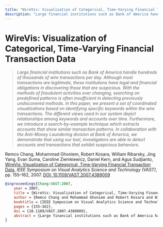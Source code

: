 ```yaml
---
title: "WireVis: Visualization of Categorical, Time-Varying Financial Transaction Data"
description: "Large financial institutions such as Bank of America handle hundreds of thousands of wire transactions per day. Although most transactions are legitimate, these institutions have legal and financial obligations in discovering those that are suspicious. With the methods of fraudulent activities ever changing, searching on predefined patterns is often insufficient in detecting previously undiscovered methods. In this paper, we present a set of coordinated visualizations based on identifying specific keywords within the wire transactions. The different views used in our system depict relationships among keywords and accounts over time. Furthermore, we introduce a search-by-example technique which extracts accounts that show similar transaction patterns. In collaboration with the Anti-Money Laundering division at Bank of America, we demonstrate that using our tool, investigators are able to detect accounts and transactions that exhibit suspicious behaviors."
---
```


# WireVis: Visualization of Categorical, Time-Varying Financial Transaction Data

> _Large financial institutions such as Bank of America handle hundreds of thousands of wire transactions per day. Although most transactions are legitimate, these institutions have legal and financial obligations in discovering those that are suspicious. With the methods of fraudulent activities ever changing, searching on predefined patterns is often insufficient in detecting previously undiscovered methods. In this paper, we present a set of coordinated visualizations based on identifying specific keywords within the wire transactions. The different views used in our system depict relationships among keywords and accounts over time. Furthermore, we introduce a search-by-example technique which extracts accounts that show similar transaction patterns. In collaboration with the Anti-Money Laundering division at Bank of America, we demonstrate that using our tool, investigators are able to detect accounts and transactions that exhibit suspicious behaviors._

Remco Chang, Mohammad Ghoniem, Robert Kosara, William Ribarsky, Jing Yang, Evan Suma, Caroline Ziemkiewicz, Daniel Kern, and Agus Sudjianto, <a href="https://media.eagereyes.org/papers/2007/Chang-VAST-2007.pdf" target="_blank">WireVis: Visualization of Categorical, Time-Varying Financial Transaction Data</a>, _IEEE Symposium on Visual Analytics Science and Technology (VAST)_, pp. 155–162, 2007. <a href="https://dx.doi.org/10.1109/VAST.2007.4389009" target="_new">DOI: 10.1109/VAST.2007.4389009</a>


```bibtex
@inproceedings{Chang:VAST:2007,
	year = 2007,
	title = {WireVis: Visualization of Categorical, Time-Varying Financial Transaction Data},
	author = {Remco Chang and Mohammad Ghoniem and Robert Kosara and William Ribarsky and Jing Yang and Evan Suma and Caroline Ziemkiewicz and Daniel Kern and Agus Sudjianto},
	booktitle = {IEEE Symposium on Visual Analytics Science and Technology (VAST)},
	pages = {155–162},
	doi = {10.1109/VAST.2007.4389009},
	abstract = {Large financial institutions such as Bank of America handle hundreds of thousands of wire transactions per day. Although most transactions are legitimate, these institutions have legal and financial obligations in discovering those that are suspicious. With the methods of fraudulent activities ever changing, searching on predefined patterns is often insufficient in detecting previously undiscovered methods. In this paper, we present a set of coordinated visualizations based on identifying specific keywords within the wire transactions. The different views used in our system depict relationships among keywords and accounts over time. Furthermore, we introduce a search-by-example technique which extracts accounts that show similar transaction patterns. In collaboration with the Anti-Money Laundering division at Bank of America, we demonstrate that using our tool, investigators are able to detect accounts and transactions that exhibit suspicious behaviors.},
}
```

